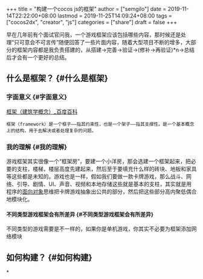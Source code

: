 +++
title = "构建一个cocos js的框架"
author = ["semgilo"]
date = 2019-11-14T22:22:00+08:00
lastmod = 2019-11-25T14:09:24+08:00
tags = ["cocos2dx", "creator", "js"]
categories = ["share"]
draft = false
+++

早在几年前有个面试官问我，一个游戏框架应该包括哪些内容，那时候还是处理“只可意会不可言传”随便回答了一些片面内容，随着大型项目不断的增多，大部分的框架内容都是我负责搭建的，从搭建->完善->验证->(修补->再验证)\*n->总结后才会有一个更好的总结。


## 什么是框架？ {#什么是框架}


### 字面意义 {#字面意义}

[框架（建筑学概念）\_百度百科](https://baike.baidu.com/item/%25E6%25A1%2586%25E6%259E%25B6/1212667?fr=aladdin)

```nil
框架（framework）是一个框子——指其约束性，也是一个架子——指其支撑性。是一个基本概念上的结构，用于去解决或者处理复杂的问题。
```


### 我的理解 {#我的理解}

游戏框架其实很像一个“框架房”，要建一个小洋房，那会选建一个框架起来，把必要的支柱，楼梯，楼层高度先建起来，然后至于要填充什么样的砖块、地板和家具等这些都是未知的。游戏也是一样，假如我们要做一款卡牌游戏，那么战斗、网络、引导、剧情、UI、声音、视频和本地存储这些就是基本的支柱，其实就是用程序的[面向对象](https://baike.baidu.com/item/%25E9%259D%25A2%25E5%2590%2591%25E5%25AF%25B9%25E8%25B1%25A1)思维把卡牌游戏抽象出公共的部分，然后把这些部分高内聚低偶合地模块化。


#### 不同类型游戏框架会有所差异 {#不同类型游戏框架会有所差异}

不同类型的游戏需要是不一样的，如果你是单机游戏，你其实不必要为框架添加网络模块


## 如何构建？ {#如何构建}

\*
